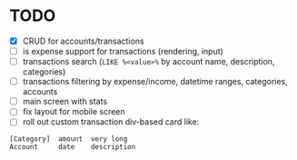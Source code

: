 # TODO

- [x] CRUD for accounts/transactions 
- [ ] is expense support for transactions (rendering, input)
- [ ] transactions search (`LIKE %<value>%` by account name, description, categories)
- [ ] transactions filtering by expense/income, datetime ranges, categories, accounts
- [ ] main screen with stats
- [ ] fix layout for mobile screen
- [ ] roll out custom transaction div-based card like:

```
[Category]  amount  very long
Account     date    description
```



